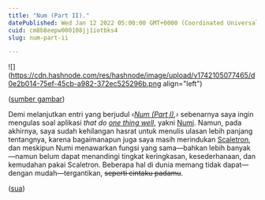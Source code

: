 ```yaml
---
title: "Num (Part II)."
datePublished: Wed Jan 12 2022 05:00:00 GMT+0000 (Coordinated Universal Time)
cuid: cm8b8eepw000108jj1iotbks4
slug: num-part-ii

---
```


![](https://cdn.hashnode.com/res/hashnode/image/upload/v1742105077465/d0e2b014-75ef-45cb-a982-372ec525296b.png align="left")

([sumber gambar](https://numi.app/))

Demi melanjutkan entri yang berjudul *‹*[*Num (Part I)*](/num-part-i)*,›* sebenarnya saya ingin mengulas soal aplikasi *that do* [*one thing well*](https://onethingwell.org/post/457050307/about-one-thing-well), yakni [Numi](https://numi.app/). Namun, pada akhirnya, saya sudah kehilangan hasrat untuk menulis ulasan lebih panjang tentangnya, karena bagaimanapun juga saya masih merindukan [Scaletron](http://www.rocketjam.com/scaletron.html), dan meskipun Numi menawarkan fungsi yang sama—bahkan lebih banyak—namun belum dapat menandingi tingkat keringkasan, kesederhanaan, dan kemudahan pakai Scaletron. Beberapa hal di dunia memang tidak dapat—dengan mudah—tergantikan, <s>seperti cintaku padamu</s>.

([sua](https:/sua.ist))